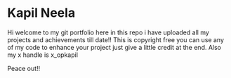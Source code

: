 # Kapil Neela
Hi welcome to my git portfolio here in this repo i have uploaded all my projects and achievements till date!!
This is copyright free you can use any of my code to enhance your project just give a little credit at the end.
Also my x handle is x_opkapil 

Peace out!!
